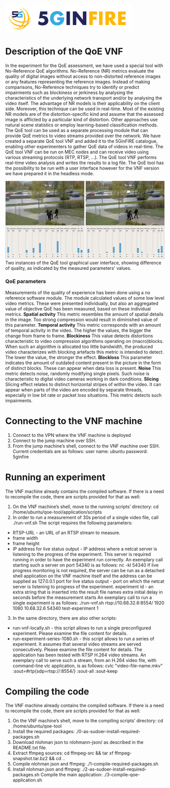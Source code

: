 <!-- TITLE: Robotview 5G -->
<!-- SUBTITLE: Using the RobotView5G QoE VNF -->
![5 Ginfire Logo 3](/uploads/5-ginfire-logo-3.png "5 Ginfire Logo 3")
# Description of the QoE VNF
In the experiment for the QoE assessment, we have used a special tool with No-Reference QoE algorithms. No-Reference (NR) metrics evaluate the quality of digital images without access to non-distorted reference images or any features representing the reference images. Instead of making comparisons, No-Reference techniques try to identify or predict impairments such as blockiness or jerkiness by analysing the characteristics of the underlying network transport and/or by analysing the video itself. The advantage of NR models is their applicability on the client side. Moreover, this technique can be used in real-time. Most of the existing NR models are of the distortion-specific kind and assume that the assessed image is afflicted by a particular kind of distortion. Other approaches use natural scene statistics or employ learning-based classification methods.
The QoE tool can be used as a separate processing module that can provide QoE metrics to video streams provided over the network. We have created a separate QoE tool VNF and added it to the 5GinFIRE catalogue, enabling other experimenters to gather QoE data of videos in real-time. The QoE tool VNF can be run on MEC nodes and can receive video using various streaming protocols (RTP, RTSP, …). The QoE tool VNF performs real-time video analysis and writes the results to a log file. The QoE tool has the possibility to be run with a user interface however for the VNF version we have prepared it in the headless mode.

![Robotview Pic 1](/uploads/robot-view-5-g/robotview-pic-1.jpg "Robotview Pic 1")
Two instances of the QoE tool graphical user interface, showing difference of quality, as indicated by the measured parameters' values.

### QoE parameters
Measurements of the quality of experience has been done using a no reference software module. The module calculated values of some low level video metrics. These were presented individually, but also an aggregated value of objective QoE has been measured, based on these individual metrics.
**Spatial activity**
This metric resembles the amount of spatial details in the image. Too strong compression would result in diminished value of this parameter.
**Temporal activity**
This metric corresponds with an amount of temporal activity in the video. The higher the values, the bigger the change from frame to frame.
**Blockiness**
This value detects distortions characteristic to video compression algorithms operating on (macro)blocks. When such an algorithm is allocated too little bandwidth, the produced video characterizes with blocking artefacts this metric is intended to detect. The lower the value, the stronger the effect.
**Blockloss**
This parameter indicates the amount of outdated content present in the picture in the form of distinct blocks. These can appear when data loss is present.
**Noise**
This metric detects noise, randomly modifying single pixels. Such noise is characteristic to digital video cameras working in dark conditions.
**Slicing**
Slicing effect relates to distinct horizontal stripes of within the video. It can appear when parts of the video are encoded by separate threads, especially in low bit rate or packet loss situations. This metric detects such impairments.

# Connecting to the VNF machine
1.	Connect to the VPN where the VNF machine is deployed
2.	Connect to the jump machine over SSH.
3.	From the jump machine’s shell, connect to the VNF machine over SSH. Current credentials are as follows:
	user name: ubuntu
	password: 5ginfire

# Running an experiment
The VNF machine already contains the compiled software. If there is a need to recompile the code, there are scripts provided for that as well:
1.	On the VNF machine’s shell, move to the running scripts’ directory:
cd /home/ubuntu/qoe-tool/application/scripts
2.	In order to run a measurement of 30s period of a single video file, call
./run-vnf.sh
The script requires the following parameters:
* RTSP-URL - an URL of an RTSP stream to measure.
* frame width
* frame height
* IP address for live status output - IP address where a netcat server is listening to the progress of the experiment. This server is required running in order to have the experiment run correctly. An exemplary call starting such a server on port 54340 is as follows:
nc -kl 54340
If live progress monitoring is not required, the server can be run as a detached shell application on the VNF machine itself and the address can be supplied as 127.0.0.1
port for live status output - port on which the netcat server is listening to progress of the experiment.
experiment id - an extra string that is inserted into the result file names
extra initial delay in seconds before the measurement starts
An exemplary call to run a single experiment is as follows:
./run-vnf.sh rtsp://10.68.32.6:8554/ 1920 1080 10.68.32.6 54340 test-experiment 1
3.	In the same directory, there are also other scripts:
* run-vnf-locally.sh - this script allows to run a single preconfigured experiment. Please examine the file content for details.
* run-experiment-series-1080.sh - this script allows to run a series of experiment. It assumes that several video streams are served consecutively. Please examine the file content for details.
The application has been tested with RTSP H.264 video streams. An exemplary call to serve such a stream, from an H.264 video file, with command-line vlc application, is as follows:
cvlc "video-file-name.mkv" :sout=#rtp{sdp=rtsp://:8554/} :sout-all :sout-keep

# Compiling the code
The VNF machine already contains the compiled software. If there is a need to recompile the code, there are scripts provided for that as well:
1.	On the VNF machine’s shell, move to the compiling scripts’ directory:
cd /home/ubuntu/qoe-tool
2.	Install the required packages:
./0-as-sudoer-install-required-packages.sh
3.	Download nlohman json to nlohmann-json/ as described in the README.txt file.
4.	Extract ffmpeg sources:
cd ffmpeg-src && tar xf ffmpeg-snapshot.tar.bz2 && cd ..
5.	Compile nlohman json and ffmpeg:
./1-compile-required-packages.sh
6.	Install nlohman json and ffmpeg:
./2-as-sudoer-install-required-packages.sh
Compile the main application:
./3-compile-qoe-application.sh
